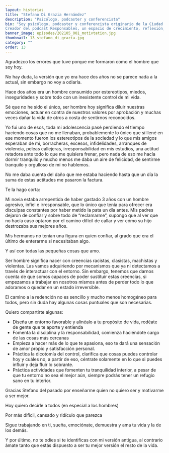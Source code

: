 ```yaml
---
layout: historias
title: "Stefano Di Grazia Hernández"
description: "Psicólogo, podcaster y conferencista"
bio: "Soy psicólogo, podcaster y conferencista originario de la Ciudad de México.
Creador del podcast Responsables, un espacio de crecimiento, reflexión, entrenamiento mental y emocional para acompañar a todo público a que desarrolle una vida más plena y satisfactoria que lleva más de dos años dando contenido semanal para toda su comunidad. Soy apasionado de la filosofía estoica y budista, gracias a eso apoya mi profesión como psicólogo en conceptos y técnicas de sabiduría antigua que aún son vigentes, todo esto para desarrollar herramientas que ayuden a potencializar la claridad, responsabilidad y disciplina para florecer como seres humanos y alcanzar un nivel de vida superior."
banner_image: episodes/202105_001_motivtation.jpg
thumbnail: 13_stefano_di_grazia.jpg
category: ""
order: 13
---
```


Agradezco los errores que tuve porque me formaron como el hombre que soy hoy.

No hay duda, la versión que yo era hace dos años no se parece nada a la actual, sin embargo no voy a odiarla.

Hace dos años era un hombre consumido por estereotipos, miedos, inseguridades y sobre todo con un inexistente control de mi vida.

Sé que no he sido el único, ser hombre hoy significa diluir nuestras emociones, actuar en contra de nuestros valores por aprobación y muchas veces dañar la vida de otros a costa de sentirnos reconocidos.

Yo fui uno de esos, toda mi adolescencia pasé perdiendo el tiempo haciendo cosas que no me llenaban, probablemente lo único que sí llené en ese momento fueron los estereotipos de la sociedad y lo que mis amigos esperaban de mí, borracheras, excesos, infidelidades, arranques de violencia, peleas callejeras, irresponsabilidad en mis estudios, una actitud retadora ante todo lo que me quisiera frenar, pero nada de eso me hacía dormir tranquilo y mucho menos me daba un aire de felicidad, de sentirme tranquilo y orgulloso de mí no hablemos.

No me daba cuenta del daño que me estaba haciendo hasta que un día la suma de estas actitudes me pasaron la factura.

Te la hago corta:

Mi novia estaba arrepentida de haber gastado 3 años con un hombre agresivo, infiel e irresponsable, que lo único que tenía para ofrecer era disculpas constantes por haber metido la pata un día antes.
Mis padres dejaron de confiar y sobre todo de “reclamarme”, supongo que al ver que no hacía caso optaron por el camino difícil de callar y ver cómo su hijo destrozaba sus mejores años.

Mis hermanos no tenían una figura en quien confiar, al grado que era el último de enterarme si necesitaban algo.

Y así con todas las pequeñas cosas que amo.

Ser hombre significa nacer con creencias racistas, clasistas, machistas y violentas. Las vamos adquiriendo por mecanismos que ya ni detectamos a través de interactuar con el entorno. Sin embargo, tenemos que darnos cuenta de que somos capaces de poder sustituir estas creencias, si empezamos a trabajar en nosotros mismos antes de perder todo lo que adoramos o quedar en un estado irreversible.

El camino a la redención no es sencillo y mucho menos homogéneo para todos, pero sin duda hay algunas cosas puntuales que son necesarias.

Quiero compartirte algunas:

- Diseña un entorno favorable y alinéalo a tu propósito de vida, rodéate de gente que te aporte y entienda 
- Fomenta la disciplina y la responsabilidad, comienza haciéndote cargo de las cosas más cercanas
- Empieza a hacer más de lo que te apasiona, eso te dará una sensación de amor propio y satisfacción personal. 
- Práctica la dicotomía del control, clarifica que cosas puedes controlar hoy y cuáles no, a partir de eso, céntrate solamente en lo que si puedes influir y deja fluir lo sobrante. 
- Práctica actividades que fomenten tu tranquilidad interior, a pesar de que tu entorno no sea el mejor aún, siempre podrás tener un refugio sano en tu interior. 

Gracias Stefano del pasado por enseñarme quien no quiero ser y motivarme a ser mejor.

Hoy quiero decirle a todos (en especial a los hombres)

Por más difícil, cansado y ridículo que parezca

Sigue trabajando en ti, sueña, emociónate, demuestra y ama tu vida y la de los demás.

Y por último, no te odies si te identificas con mi versión antigua, al contrario ámate tanto que estás dispuesto a ser tu mejor versión el resto de la vida.

